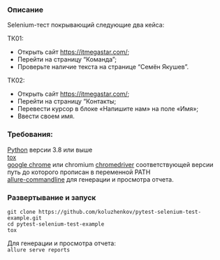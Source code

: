 ### Описание
Selenium-тест покрывающий следующие два кейса:

ТК01:  
- Открыть сайт https://itmegastar.com/;  
- Перейти на страницу “Команда”;  
-  Проверьте наличие текста на странице “Семён Якушев”.

ТК02:    
* Открыть сайт https://itmegastar.com/;  
* Перейти на страницу “Контакты;  
* Перевести курсор в блоке «Напишите нам» на поле «Имя»;  
* Ввести своем имя.
         
### Требования:

[Python](https://www.python.org/) версии 3.8 или выше  
[tox](https://tox.readthedocs.io/en/latest/)  
[google chrome](https://www.google.com/chrome/) или chromium
[chromedriver](https://chromedriver.chromium.org/) соответствующей версии путь до которого прописан в переменной PATH  
[allure-commandline](https://docs.qameta.io/allure/#_installing_a_commandline) для генерации и просмотра отчета. 

### Развертывание и запуск
```
git clone https://github.com/koluzhenkov/pytest-selenium-test-example.git
cd pytest-selenium-test-example
tox
```
Для генерации и просмотра отчета:  
```allure serve reports```
